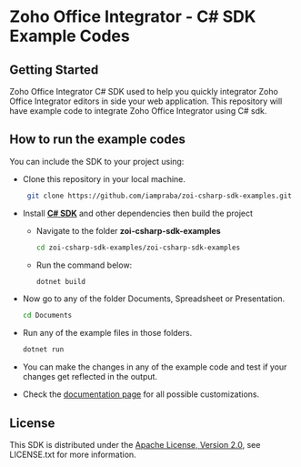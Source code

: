 # Zoho Office Integrator - C# SDK Example Codes


## Getting Started

Zoho Office Integrator C# SDK used to help you quickly integrator Zoho Office Integrator editors in side your web application. This repository will have example code to integrate Zoho Office Integrator using C# sdk.

## How to run the example codes

You can include the SDK to your project using:

- Clone this repository in your local machine.
   ```sh
    git clone https://github.com/iampraba/zoi-csharp-sdk-examples.git
    ```

- Install [**C# SDK**](https://www.nuget.org/packages/zoi-csharp-sdk) and other dependencies then build the project
    - Navigate to the folder **zoi-csharp-sdk-examples**
        ```sh
        cd zoi-csharp-sdk-examples/zoi-csharp-sdk-examples
        ```

    - Run the command below:
      ```sh
      dotnet build
      ```

- Now go to any of the folder Documents, Spreadsheet or Presentation.
    ```sh
    cd Documents
    ```

- Run any of the example files in those folders.
    ```sh
    dotnet run
    ```
- You can make the changes in any of the example code and test if your changes get reflected in the output.
 
- Check the [documentation page](https://www.zoho.com/officeplatform/integrator/api/v1/) for all possible customizations.

## License

This SDK is distributed under the [Apache License, Version 2.0](http://www.apache.org/licenses/LICENSE-2.0), see LICENSE.txt for more information.
